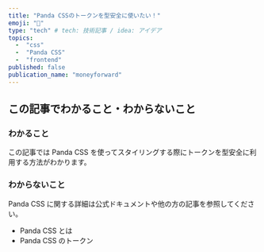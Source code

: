 ```yaml
---
title: "Panda CSSのトークンを型安全に使いたい！"
emoji: "🐼"
type: "tech" # tech: 技術記事 / idea: アイデア
topics: 
  -  "css"
  -  "Panda CSS"
  -  "frontend"
published: false
publication_name: "moneyforward"
---
```


## この記事でわかること・わからないこと

### わかること

この記事では Panda CSS を使ってスタイリングする際にトークンを型安全に利用する方法がわかります。

### わからないこと

Panda CSS に関する詳細は公式ドキュメントや他の方の記事を参照してください。

- Panda CSS とは
- Panda CSS のトークン
